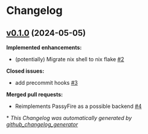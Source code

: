 # Changelog

## [v0.1.0](https://github.com/greysoh/nextnet/tree/v0.1.0) (2024-05-05)

**Implemented enhancements:**

- \(potentially\) Migrate nix shell to nix flake [\#2](https://github.com/greysoh/nextnet/issues/2)

**Closed issues:**

- add precommit hooks [\#3](https://github.com/greysoh/nextnet/issues/3)

**Merged pull requests:**

- Reimplements PassyFire as a possible backend [\#4](https://github.com/greysoh/nextnet/pull/4)



\* *This Changelog was automatically generated by [github_changelog_generator](https://github.com/github-changelog-generator/github-changelog-generator)*
